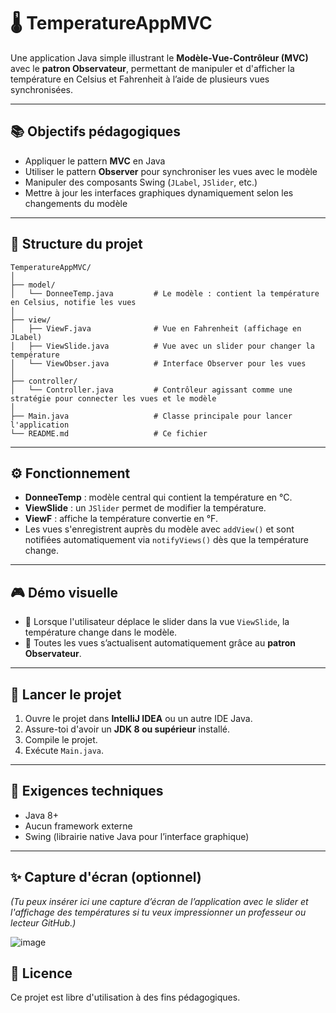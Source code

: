 # 🌡️ TemperatureAppMVC

Une application Java simple illustrant le **Modèle-Vue-Contrôleur (MVC)** avec le **patron Observateur**, permettant de manipuler et d'afficher la température en Celsius et Fahrenheit à l’aide de plusieurs vues synchronisées.

---

## 📚 Objectifs pédagogiques

- Appliquer le pattern **MVC** en Java
- Utiliser le pattern **Observer** pour synchroniser les vues avec le modèle
- Manipuler des composants Swing (`JLabel`, `JSlider`, etc.)
- Mettre à jour les interfaces graphiques dynamiquement selon les changements du modèle

---

## 🧠 Structure du projet

```
TemperatureAppMVC/
│
├── model/
│   └── DonneeTemp.java         # Le modèle : contient la température en Celsius, notifie les vues
│
├── view/
│   ├── ViewF.java              # Vue en Fahrenheit (affichage en JLabel)
│   ├── ViewSlide.java          # Vue avec un slider pour changer la température
│   └── ViewObser.java          # Interface Observer pour les vues
│
├── controller/
│   └── Controller.java         # Contrôleur agissant comme une stratégie pour connecter les vues et le modèle
│
├── Main.java                   # Classe principale pour lancer l'application
└── README.md                   # Ce fichier
```

---

## ⚙️ Fonctionnement

- **DonneeTemp** : modèle central qui contient la température en °C.
- **ViewSlide** : un `JSlider` permet de modifier la température.
- **ViewF** : affiche la température convertie en °F.
- Les vues s'enregistrent auprès du modèle avec `addView()` et sont notifiées automatiquement via `notifyViews()` dès que la température change.

---

## 🎮 Démo visuelle

- 👟 Lorsque l'utilisateur déplace le slider dans la vue `ViewSlide`, la température change dans le modèle.
- 🔄 Toutes les vues s’actualisent automatiquement grâce au **patron Observateur**.

---

## 🚀 Lancer le projet

1. Ouvre le projet dans **IntelliJ IDEA** ou un autre IDE Java.
2. Assure-toi d'avoir un **JDK 8 ou supérieur** installé.
3. Compile le projet.
4. Exécute `Main.java`.

---

## 📆 Exigences techniques

- Java 8+
- Aucun framework externe
- Swing (librairie native Java pour l’interface graphique)

---

## ✨ Capture d'écran (optionnel)

*(Tu peux insérer ici une capture d’écran de l’application avec le slider et l'affichage des températures si tu veux impressionner un professeur ou lecteur GitHub.)*

![image](https://github.com/user-attachments/assets/d6041c73-a195-43bd-b81a-855723d681ef)

## 📃 Licence

Ce projet est libre d'utilisation à des fins pédagogiques.
